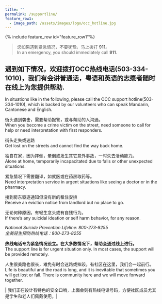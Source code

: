 ```yaml
---
title: ""
permalink: /supportline/
feature_row1:
  - image_path: /assets/images/logo/occ_hotline.jpg
---
```


{% include feature_row id="feature_row1"%}

> 您如果遇到紧急情况，不要犹豫，马上拨打 **911**。  
> In an emergency, you should immediately call **911**.  

## 遇到如下情况，欢迎拨打OCC热线电话(503-334-1010)，我们有会讲普通话，粤语和英语的志愿者随时在线上为您提供帮助.  
In situations like in the following, please call the OCC support hotline(503-334-1010), which is backed by our volunteers who can speak Mandarin, Cantonese and English.  

街头遇到袭击，需要帮助报警，或与帮助的人沟通。  
When you become a crime victim on the street, need someone to call for help or need interpretation with first responders.  

街头走失或迷路  
Get lost on the streets and cannot find the way back home.  

独自在家，因为摔倒，晕倒或发生其它意外事故，一时失去活动能力。  
Alone at home, temporarily incapacitated due to falls or other unexpected situations.  

紧急情况下需要翻译，如就医或在药房取药等。  
Need interpretation service in urgent situations like seeing a doctor or in the pharmacy.  

接到房东驱逐通知但没有新的租住安排  
Receive an eviction notice from landlord but no place to go.  

无论何种原因，有轻生念头或有自残行为。  
If there’s any suicidal ideation or self harm behavior, for any reason.   

*National Suicide Prevention Lifeline: 800-273-8255*  
*全美轻生预防热线电话：800-273-8255*  

**热线电话专为紧急情况设立。在大多数情况下，帮助会通过线上进行。**  
The support line is for urgent situation only. In most cases, the support will be provided remotely.  

人生很美路也很长，难免有时会迷路或摔跤。有社区在这里，我们会一起前行。  
Life is beautiful and the road is long, and it is inevitable that sometimes you will get lost or fall. There is community here and we will move forward together.  


| 我们正在设计有特色的安全口哨，上面会刻有热线电话号码，方便社区成员尤其是学生和老人们佩戴使用。|
